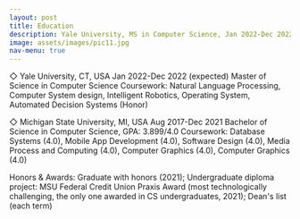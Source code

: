 ```yaml
---
layout: post
title: Education
description: Yale University, MS in Computer Science, Jan 2022-Dec 2022<br /><br />Michigan State University, BS in Computer Science, Aug 2017-Dec 2021
image: assets/images/pic11.jpg
nav-menu: true
---
```


◇	Yale University, CT, USA                 Jan 2022-Dec 2022 (expected)
  Master of Science in Computer Science
  Coursework: Natural Language Processing, Computer System design, Intelligent Robotics, Operating System, Automated Decision Systems (Honor)

◇	Michigan State University, MI, USA       Aug 2017-Dec 2021
  Bachelor of Science in Computer Science, GPA: 3.899/4.0
  Coursework: Database Systems (4.0), Mobile App Development (4.0), Software Design (4.0), Media Process and Computing (4.0), Computer Graphics (4.0), Computer Graphics (4.0) 

Honors & Awards: Graduate with honors (2021); Undergraduate diploma project: MSU Federal Credit Union Praxis Award (most technologically challenging, the only one awarded in CS undergraduates, 2021); Dean's list (each term)  
